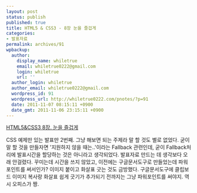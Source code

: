 ```yaml
---
layout: post
status: publish
published: true
title: HTML5 & CSS3 - 8장 눈을 즐겁게
categories:
- 발표자료
permalink: archives/91
wpbackup:
  author:
    display_name: whiletrue
    email: whiletrue0222@gmail.com
    login: whiletrue
    url: ''
  author_login: whiletrue
  author_email: whiletrue0222@gmail.com
  wordpress_id: 91
  wordpress_url: http://whiletrue0222.com/pnotes/?p=91
  date: 2011-11-07 08:15:11 +0900
  date_gmt: 2011-11-06 23:15:11 +0900
---
```


[HTML5&CSS3 8장. 눈을 즐겁게](http://www.slideshare.net/whiletrue0222/html5css3-8)

CSS 예제만 있는 발표만 2번째. 그냥 해보면 되는 주제라 말 할 것도 별로 없었다.
굳이 말 할 것을 만들자면 '지원하지 않을 때는..'이라는 Fallback 관련인데, 굳이 Fallback처리에 발표시간을 할당하는 것은
아니라고 생각되었다.
발표자료 만드는 데 생각보다 오래 안걸렸다.
꾸미는데 시간을 쓰지 않았고, 이전에는 구글문서도구로 만들었는데 파워포인트를 써서인가?
이미지 붙이고 화살표 긋는 것도 금방했다.
구글문서도구에 클립보드 이미지 복사랑 화살표 쉽게 긋기가 추가되기 전까지는 그냥 파워포인트를 써야지.
역시 오피스가 짱.
